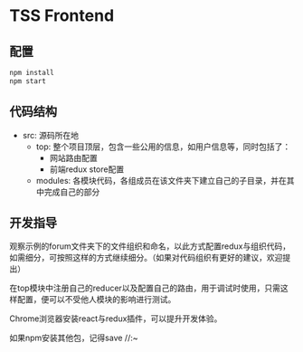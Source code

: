 # TSS Frontend

## 配置

```bash
npm install
npm start
```

## 代码结构

* src: 源码所在地
  * top: 整个项目顶层，包含一些公用的信息，如用户信息等，同时包括了：
    * 网站路由配置
    * 前端redux store配置
  * modules: 各模块代码，各组成员在该文件夹下建立自己的子目录，并在其中完成自己的部分

## 开发指导

观察示例的forum文件夹下的文件组织和命名，以此方式配置redux与组织代码，如需细分，可按照这样的方式继续细分。（如果对代码组织有更好的建议，欢迎提出）

在top模块中注册自己的reducer以及配置自己的路由，用于调试时使用，只需这样配置，便可以不受他人模块的影响进行测试。

Chrome浏览器安装react与redux插件，可以提升开发体验。

如果npm安装其他包，记得save //:~